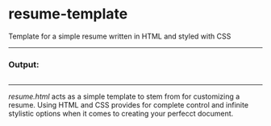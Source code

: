 # resume-template
Template for a simple resume written in HTML and styled with CSS

---

<h3>Output:</h3>

![]()

---

*resume.html* acts as a simple template to stem from for customizing a resume. Using HTML and CSS provides for complete control and infinite stylistic options when it comes to creating your perfecct document.
